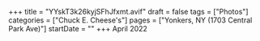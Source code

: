 +++
title = "YYskT3k26kyjSFhJfxmt.avif"
draft = false
tags = ["Photos"]
categories = ["Chuck E. Cheese's"]
pages = ["Yonkers, NY (1703 Central Park Ave)"]
startDate = ""
+++
April 2022

